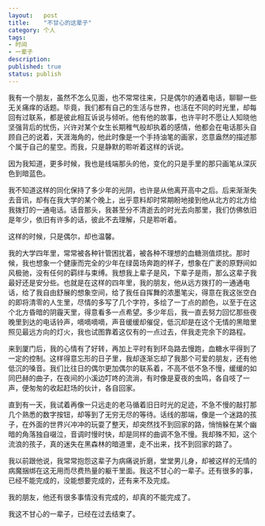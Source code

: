 ```yaml
---
layout:   post
title:    "不甘心的这辈子"
category: 个人                                  
tags:     
- 时间  
- 一辈子
description: 
published: true
status: publish
---
```

 
我有一个朋友，虽然不怎么见面，也不常常往来，只是偶尔的通着电话，聊聊一些无关痛痒的话题。毕竟，我们都有自己的生活与世界，也活在不同的时光里，却每回有过联系，都是彼此相互诉说与倾听。他有他的故事，也许平时不愿让人知晓他坚强背后的忧伤，兴许对某个女生长期稚气般却执着的感情，他都会在电话那头自顾自己的说着，天涯海角的，他此时像是一个手持油笔的画家，恣意盎然的描述那个属于自己的星空。而我，只是静默的聆听着这样的诉说。
 
因为我知道，更多时候，我也是线端那头的他，变化的只是手里的那只画笔从深灰色到暗蓝色。
 
<!-- more -->
 
我不知道这样的同化保持了多少年的光阴，也许是从他离开高中之后。后来渐渐失去音讯，却有在我大学的某个晚上，出乎意料却时常期盼地接到他从北方的北方给我拨打的一通电话。话音那头，我甚至分不清逝去的时光去向那里，我们仿佛依旧是年少，依旧有许多的话，彼此不去理解，只是聆听着。
 
这样的时候，只是偶尔，却也温馨。
 
我的大学四年里，常常被各种针管困扰着，被各种不理想的血糖测值烦扰。那时候，我也想象一个健康而完全的少年在绿茵场奔跑的样子，想象在广袤的原野间如风极驰，没有任何的羁绊与束缚。我想我上辈子是风，下辈子是雨，那么这辈子我最好还是安分些。也就是在这样的四年里，我的朋友，他从远方拨打的一通通电话，给了我自由舒展的想象空间，给了我任自挥舞的浓墨笔尖，得意在我这张空白的即将清零的人生里，尽情的多写了几个字符，多绘了一丁点的颜色，以至于在这个北方昏暗的阴霾天里，得意看多一点希望。多少年后，我一直去努力回忆那些夜晚里到达的电话铃声，嘀嘀嘀嘀，声音缓缓却催促，低沉却是在这个无情的黑暗里照见最远方向的灯火，我也试图靠着这仅有的一点过去，伴我走完余下的路程。
 
来到厦门后，我的心情有了好转，再加上平时有到环岛路去慢跑，血糖水平得到了一定的控制。这样得意忘形的日子里，我却逐渐忘却了我那个可爱的朋友，还有他低沉的嗓音。我们比往日的偶尔更加偶尔的联系着，不高不低不急不慢，缓缓的如同巴赫的曲子，在夜间的小溪边叮咚的流淌，有时像是夏夜的虫鸣，各自吱了一声，便匆匆的收起赶场的伙计，各自回家。
 
直到有一天，我试着再像一只远走的老马循着旧日时光的足迹，不急不慢的敲打那几个熟悉的数字按钮，却等到了无穷无尽的等待。话线的那端，像是一个迷路的孩子，在外面的世界兴冲冲的玩耍了整天，却突然找不到回家的路，悄悄躲在某个幽暗的角落独自啜泣，音调时慢时快，却是同样的曲调不急不慢。我却殊不知，这个流浪的孩子，真的迷失在黑森林的暗道里，走不出来，找不到回家的路了。
 
我以前跟他说，我常常抱怨这辈子为病痛说折磨，堂堂男儿身，却被这样的无情的病魔捆绑在这无用而尽费热量的躯干里面。我这不甘心的一辈子。还有很多的事，已经不能完成的，没能想要完成的，还有来不及完成。
 
我的朋友，他还有很多事情没有完成的，却真的不能完成了。
 
我这不甘心的一辈子，已经在过去结束了。
 
 
 
 
 
 
 
 
 
